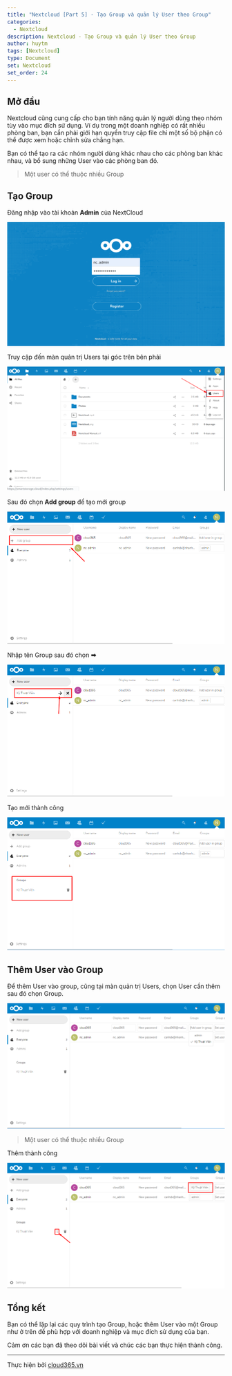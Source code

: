 ```yaml
---
title: "Nextcloud [Part 5] - Tạo Group và quản lý User theo Group"
categories:
  - Nextcloud
description: Nextcloud - Tạo Group và quản lý User theo Group
author: huytm
tags: [Nextcloud]
type: Document
set: Nextcloud
set_order: 24
---
```


## Mở đầu

Nextcloud cũng cung cấp cho bạn tính năng quản lý người dùng theo nhóm tùy vào mục đích sử dụng. Ví dụ trong một doanh nghiệp có rất nhiều phòng ban, bạn cần phải giới hạn quyền truy cập file chỉ một số bộ phận có thể được xem hoặc chỉnh sửa chẳng hạn.

Bạn có thể tạo ra các nhóm người dùng khác nhau cho các phòng ban khác nhau, và bổ sung những User vào các phòng ban đó. 

> Một user có thể thuộc nhiều Group

## Tạo Group

Đăng nhập vào tài khoản **Admin** của NextCloud

<p align="center">
<img src="/images/img-nextcloud/part1/nextcloud1-2.png">
</p>

Truy cập đến màn quản trị Users tại góc trên bên phải

<p align="center">
<img src="/images/img-nextcloud/part1/nextcloud1-4.png">
</p>

Sau đó chọn **Add group** để tạo mới group

<p align="center">
<img src="/images/img-nextcloud/part3/nextcloud3-1.png">
</p>

Nhập tên Group sau đó chọn **➡** 

<p align="center">
<img src="/images/img-nextcloud/part3/nextcloud3-2.png">
</p>

Tạo mới thành công

<p align="center">
<img src="/images/img-nextcloud/part3/nextcloud3-3.png">
</p>

## Thêm User vào Group

Để thêm User vào group, cũng tại màn quản trị Users, chọn User cần thêm sau đó chọn Group.

<p align="center">
<img src="/images/img-nextcloud/part3/nextcloud3-4.png">
</p>

> Một user có thể thuộc nhiều Group

Thêm thành công

<p align="center">
<img src="/images/img-nextcloud/part3/nextcloud3-5.png">
</p>

## Tổng kết

Bạn có thể lặp lại các quy trình tạo Group, hoặc thêm User vào một Group như ở trên để phù hợp với doanh nghiệp và mục đích sử dụng của bạn. 

Cảm ơn các bạn đã theo dõi bài viết và chúc các bạn thực hiện thành công.

---

Thực hiện bởi <a href="https://cloud365.vn/" target="_blank">cloud365.vn</a>
